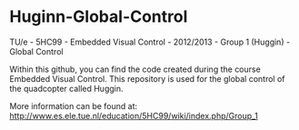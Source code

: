 Huginn-Global-Control
=====================

TU/e - 5HC99 - Embedded Visual Control - 2012/2013 - Group 1 (Huggin) - Global Control

Within this github, you can find the code created during the course Embedded Visual Control. 
This repository is used for the global control of the quadcopter called Huggin.

More information can be found at: http://www.es.ele.tue.nl/education/5HC99/wiki/index.php/Group_1

